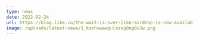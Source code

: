 ```yaml
---
type: news
date: 2022-02-24
url: https://blog.like.co/the-wait-is-over-like-airdrop-is-now-available-to-claim-7b419d5b15df
image: /uploads/latest-news/1_kxxhvwawgulnzag8ng8v2w.png
---
```

